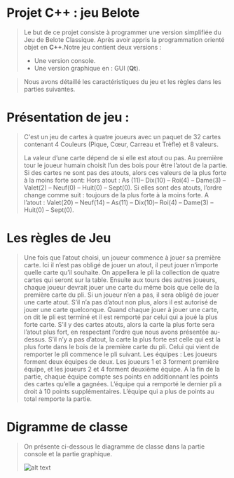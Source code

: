 # Projet C++ : jeu Belote

>Le but de ce projet consiste à programmer une version simplifiée du Jeu de Belote Classique. Après avoir appris la programmation orienté objet en **C++**.Notre jeu contient deux versions :
>* Une version console. 
>* Une version graphique en : GUI (**Qt**). 

>Nous avons détaillé les caractéristiques du jeu et les règles dans les parties suivantes.  
# Présentation de jeu :
>C'est un jeu  de cartes à quatre joueurs avec un paquet de 32  cartes contenant 4 Couleurs (Pique, Cœur, Carreau et Trèfle) et 8 valeurs.
>
>La valeur d’une carte dépend de si elle est atout ou pas. Au première tour le joueur humain choisit l’un des bois pour être l’atout de la partie. Si des cartes ne sont pas des atouts, alors ces valeurs de la plus forte à la moins forte sont: Hors atout : As (11)– Dix(10) – Roi(4) – Dame(3) – Valet(2) – Neuf(0) – Huit(0) – Sept(0). Si elles sont des atouts, l’ordre change comme suit : toujours de la plus forte à la moins forte. A l’atout : Valet(20) – Neuf(14) – As(11) – Dix(10)– Roi(4) – Dame(3) – Huit(0) – Sept(0).

# Les règles de Jeu

>Une fois que l’atout choisi, un joueur commence à jouer sa première carte. Ici il n’est pas obligé de jouer un atout, il peut jouer n’importe quelle carte qu’il souhaite. On appellera le pli la collection de quatre cartes qui seront sur la table. Ensuite aux tours des autres joueurs, chaque joueur devrait jouer une carte du même bois que celle de la première carte du pli. Si un joueur n’en a pas, il sera obligé de jouer une carte atout. S’il n’a pas d’atout non plus, alors il est autorisé de jouer une carte quelconque. Quand chaque jouer à jouer une carte, on dit le pli est terminé et il est remporté par celui qui a joué la plus forte carte. S’il y des cartes atouts, alors la carte la plus forte sera l’atout plus fort, en respectant l’ordre que nous avons présentée au-dessus. S’il n’y a pas d’atout, la carte la plus forte est celle qui est la plus forte dans le bois de la première carte du pli. Celui qui vient de remporter le pli commence le pli suivant. Les équipes :
>Les joueurs forment deux équipes de deux. Les joueurs 1 et 3 forment première équipe, et les joueurs 2 et 4 forment deuxième équipe. A la fin de la partie, chaque équipe compte ses points en additionnant les points des cartes qu’elle a gagnées. L’équipe qui a remporté le dernier pli a droit à 10 points supplémentaires. L’équipe qui a plus de points au total remporte la partie.



# Digramme de classe
>On présente ci-dessous le diagramme de classe dans la partie console et la partie graphique.
>
>![alt text](https://i.ibb.co/PY3nB0X/186493269-951275558781774-4261187433453887083-n.png)
